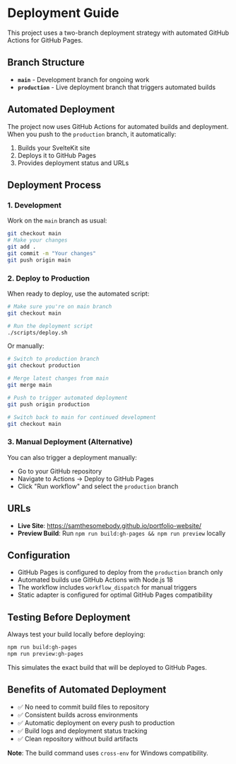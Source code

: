 # Deployment Guide

This project uses a two-branch deployment strategy with automated GitHub Actions for GitHub Pages.

## Branch Structure

- **`main`** - Development branch for ongoing work
- **`production`** - Live deployment branch that triggers automated builds

## Automated Deployment

The project now uses GitHub Actions for automated builds and deployment. When you push to the `production` branch, it automatically:

1. Builds your SvelteKit site
2. Deploys it to GitHub Pages
3. Provides deployment status and URLs

## Deployment Process

### 1. Development

Work on the `main` branch as usual:

```bash
git checkout main
# Make your changes
git add .
git commit -m "Your changes"
git push origin main
```

### 2. Deploy to Production

When ready to deploy, use the automated script:

```bash
# Make sure you're on main branch
git checkout main

# Run the deployment script
./scripts/deploy.sh
```

Or manually:

```bash
# Switch to production branch
git checkout production

# Merge latest changes from main
git merge main

# Push to trigger automated deployment
git push origin production

# Switch back to main for continued development
git checkout main
```

### 3. Manual Deployment (Alternative)

You can also trigger a deployment manually:

- Go to your GitHub repository
- Navigate to Actions → Deploy to GitHub Pages
- Click "Run workflow" and select the `production` branch

## URLs

- **Live Site**: https://samthesomebody.github.io/portfolio-website/
- **Preview Build**: Run `npm run build:gh-pages && npm run preview` locally

## Configuration

- GitHub Pages is configured to deploy from the `production` branch only
- Automated builds use GitHub Actions with Node.js 18
- The workflow includes `workflow_dispatch` for manual triggers
- Static adapter is configured for optimal GitHub Pages compatibility

## Testing Before Deployment

Always test your build locally before deploying:

```bash
npm run build:gh-pages
npm run preview:gh-pages
```

This simulates the exact build that will be deployed to GitHub Pages.

## Benefits of Automated Deployment

- ✅ No need to commit build files to repository
- ✅ Consistent builds across environments
- ✅ Automatic deployment on every push to production
- ✅ Build logs and deployment status tracking
- ✅ Clean repository without build artifacts

**Note**: The build command uses `cross-env` for Windows compatibility.

